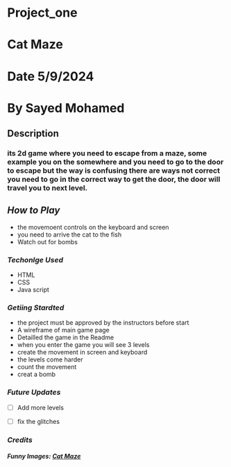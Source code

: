 # Project_one
# Cat Maze
# Date 5/9/2024
# By Sayed Mohamed

## Description

### its 2d game where you need to escape from a maze, some example you on the somewhere and you need to go to the door to escape but the way is confusing there are ways not correct you need to go in the correct way to get the door, the door will travel you to next level.


## **_How to Play_**
* the movemoent controls on the keyboard and screen
* you need to arrive the cat to the fish
* Watch out for bombs


### **_Techonlge Used_**
* HTML
* CSS
* Java script


### **_Getiing Stardted_**
* the project must be approved by the instructors before start
* A wireframe of main game page
* Detailled the game in the Readme
* when you enter the game you will see 3 levels
* create the movement in screen and keyboard
* the levels come harder
* count the movement
* creat a bomb


### **_Future Updates_**
- [ ] Add more levels
- [ ] fix the glitches



### 
### **_Credits_**
##### Funny Images: [Cat Maze](catmazep1.surge.sh)
